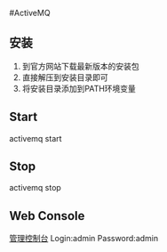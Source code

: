 #ActiveMQ

## 安装
1. 到官方网站下载最新版本的安装包
2. 直接解压到安装目录即可
3. 将安装目录添加到PATH环境变量

## Start
activemq start

## Stop
activemq stop

## Web Console
[管理控制台](http://127.0.0.1:8161/admin/)
Login:admin
Password:admin



